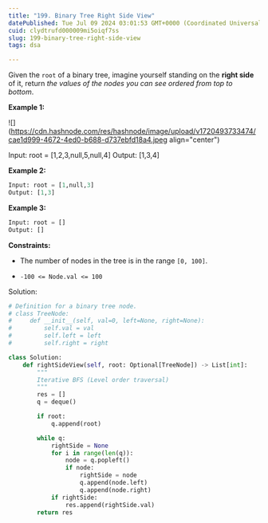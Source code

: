 ```yaml
---
title: "199. Binary Tree Right Side View"
datePublished: Tue Jul 09 2024 03:01:53 GMT+0000 (Coordinated Universal Time)
cuid: clydtrufd000009mi5oiqf7ss
slug: 199-binary-tree-right-side-view
tags: dsa

---
```


Given the `root` of a binary tree, imagine yourself standing on the **right side** of it, return *the values of the nodes you can see ordered from top to bottom*.

**Example 1:**

![](https://cdn.hashnode.com/res/hashnode/image/upload/v1720493733474/cae1d999-4672-4ed0-b688-d737ebfd18a4.jpeg align="center")

  
Input: root = \[1,2,3,null,5,null,4\] Output: \[1,3,4\]

**Example 2:**

```python
Input: root = [1,null,3]
Output: [1,3]
```

**Example 3:**

```python
Input: root = []
Output: []
```

**Constraints:**

* The number of nodes in the tree is in the range `[0, 100]`.
    
* `-100 <= Node.val <= 100`
    

Solution:

```python
# Definition for a binary tree node.
# class TreeNode:
#     def __init__(self, val=0, left=None, right=None):
#         self.val = val
#         self.left = left
#         self.right = right

class Solution:
    def rightSideView(self, root: Optional[TreeNode]) -> List[int]:
        """
        Iterative BFS (Level order traversal)
        """
        res = []
        q = deque()

        if root:
            q.append(root)

        while q:
            rightSide = None
            for i in range(len(q)):
                node = q.popleft()
                if node:
                    rightSide = node
                    q.append(node.left)
                    q.append(node.right)
            if rightSide:
                res.append(rightSide.val)
        return res
```